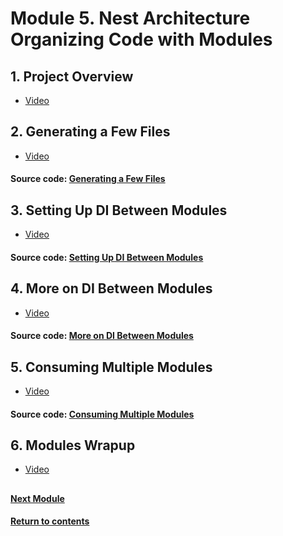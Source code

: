 # Module 5. Nest Architecture Organizing Code with Modules
## 1. Project Overview
- [Video](https://youtu.be/qG0cKIlQruw)

## 2. Generating a Few Files
- [Video](https://youtu.be/W0Jc2uHkgj8)

#### Source code: [Generating a Few Files](https://github.com/yaskutsWeb/nestJs-course/tree/master/source/module%205/2.%20Generating%20a%20Few%20Files/di)

## 3. Setting Up DI Between Modules
- [Video](https://youtu.be/N03sA4L13IY)
  
#### Source code: [Setting Up DI Between Modules](https://github.com/yaskutsWeb/nestJs-course/tree/master/source/module%205/3.%20Setting%20Up%20DI%20Between%20Modules/di)

## 4. More on DI Between Modules
- [Video](https://youtu.be/VmLng0-0_xo)

#### Source code: [More on DI Between Modules](https://github.com/yaskutsWeb/nestJs-course/tree/master/source/module%205/4.%20More%20on%20DI%20Between%20Modules/di)

## 5. Consuming Multiple Modules
- [Video](https://youtu.be/al-B8Nc66Lc)

#### Source code: [Consuming Multiple Modules](https://github.com/yaskutsWeb/nestJs-course/tree/master/source/module%205/5.%20Consuming%20Multiple%20Modules/di)

## 6. Modules Wrapup
- [Video](https://youtu.be/HotZA6_7lFI)


##
#### [Next Module](https://github.com/yaskutsWeb/nestJs-course/blob/master/source/module%206/Module%206.md)
#### [Return to contents](https://github.com/yaskutsWeb/nestJs-course/tree/master)
##
